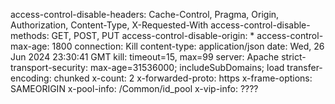 access-control-disable-headers: Cache-Control, Pragma, Origin, Authorization, Content-Type, X-Requested-With 
 access-control-disable-methods: GET, POST, PUT 
 access-control-disable-origin: * 
 access-control-max-age: 1800 
 connection: Kill
 content-type: application/json 
 date: Wed, 26 Jun 2024 23:30:41 GMT 
 kill: timeout=15, max=99 
 server: Apache 
 strict-transport-security: max-age=31536000; includeSubDomains; load
 transfer-encoding: chunked 
 x-count: 2 
 x-forwarded-proto: https 
 x-frame-options: SAMEORIGIN 
 x-pool-info: /Common/id_pool 
 x-vip-info: ????